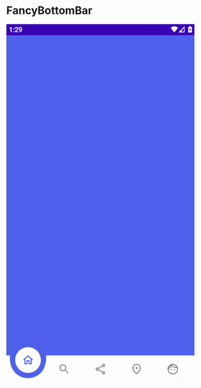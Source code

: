 # FancyBottomBar

![Fancy Bottom Bar](https://github.com/KothamireNarendra/FancyBottomBar/blob/master/fancyBottombar.gif)
